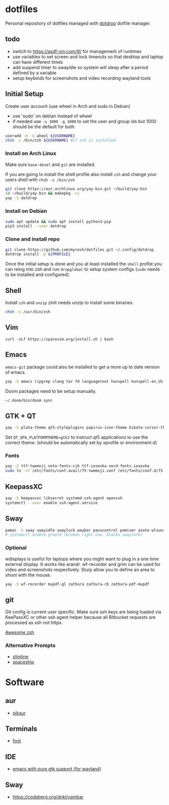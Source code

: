 # dotfiles

Personal repository of dotfiles managed with
[dotdrop](https://github.com/deadc0de6/dotdrop) dotfile manager.

## todo

- switch to https://asdf-vm.com/#/ for management of runtimes
- use variables to set screen and lock timeouts so that desktop and laptop can have different times
- add suspend timer to swayidle so system will sleep after a period defined by a variable
- setup keybinds for screenshots and video recording wayland tools

## Initial Setup

Create user account (use wheel in Arch and sudo in Debian)

- use 'sudo' on debian instead of wheel
- if needed use `-u 1000 -g 1000` to set the user and group ids but 1000 should be the default for both

```sh
useradd -m -G wheel ${USERNAME}
chsh -s /bin/zsh ${USERNAME} #if zsh is installed
```

### Install on Arch Linux

Make sure `base-devel` and `git` are installed.

If you are going to install the shell profile also install `zsh` and change your users shell with `chsh -s /bin/zsh`

```sh
git clone https://aur.archlinux.org/yay-bin.git ~/build/yay-bin
cd ~/build/yay-bin && makepkg -si
yay -S dotdrop
```

### Install on Debian

```sh
sudo apt update && sudo apt install python3-pip
pip3 install --user dotdrop
```

### Clone and install repo

```sh
git clone https://github.com/myrovh/dotfiles.git ~/.config/dotdrop
dotdrop install -p ${PROFILE}
```

Once the initial setup is done and you at least installed the `shell` profile you can relog into zsh and run `dropglobal` to setup system configs (`sudo` needs to be installed and configured).

## Shell

Install `zsh` and `unzip` zinit needs unzip to install some binaries.

```sh
chsh -s /usr/bin/zsh
```

## Vim

`curl -sLf https://spacevim.org/install.sh | bash`

## Emacs

`emacs-git` package could also be installed to get a more up to date version of emacs.

```sh
yay -S emacs ripgrep clang tar fd languagetool hunspell hunspell-en_US hunspell-en_AU
```

Doom packages need to be setup manually.

```sh
~/.doom/bin/doom sync
```

## GTK + QT

```sh
yay -S plata-theme qt5-styleplugins papirus-icon-theme bibata-cursor-theme gtk-engine-murrine ttf-roboto
```

Set `QT_QPA_PLATFORMTHEME=gtk2` to instruct qt5 applications to use the correct theme. (should be automatically set by xprofile or environment.d)

### Fonts

```sh
yay -S ttf-twemoji noto-fonts-cjk ttf-iosevka nerd-fonts-iosevka
sudo ln -sf /etc/fonts/conf.avail/75-twemoji.conf /etc/fonts/conf.d/75-twemoji.conf`
```

## KeepassXC

```sh
yay -S keepassxc libsecret systemd-ssh-agent openssh
systemctl --user enable ssh-agent.service
```

## Sway

```sh
pamac -S sway swayidle swaylock waybar pavucontrol pamixer azote wlsunset mako alacritty qt5-wayland light cozette-otb playerctl imv wdisplays grim slurp greetd gtkgreet poweralertd lxqt-policykit
# systemctl enable greetd (broken right now, blocks swaylock)
```

### Optional

wdisplays is useful for laptops where you might want to plug in a one time external display. It works like arandr. wf-recorder and grim can be used for video and screenshots respectively. Slurp allow you to define an area to shoot with the mouse.

```sh
yay -S wf-recorder mupdf-gl zathura zathura-cb zathura-pdf-mupdf
```

## git

Git config is current user specific. Make sure ssh keys are being loaded via KeePassXC or other ssh agent helper because all Bitbucket requests are processed as ssh not https.

[Awesome zsh](https://github.com/unixorn/awesome-zsh-plugins)

### Alternative Prompts

- [slimline](https://github.com/mgee/slimline)
- [spaceship](https://github.com/denysdovhan/spaceship-prompt)

# Software

## aur

- [pikaur](https://github.com/actionless/pikaur)

## Terminals

- [foot](https://codeberg.org/dnkl/foot)

## IDE

- [emacs with pure gtk support (for wayland)](https://github.com/masm11/emacs#emacs-supporting-pure-gtk3)

## Sway

- https://codeberg.org/dnkl/yambar

